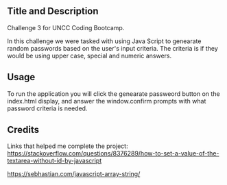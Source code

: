 ## Title and Description
Challenge 3 for UNCC Coding Bootcamp.

In this challenge we were tasked with using Java Script to genearate random passwords based on the user's input criteria. The criteria is if they would be using upper case, special and numeric answers. 


## Usage 


To run the application you will click the genearate passweord button on the index.html display, and answer the window.confirm prompts with what password criteria is needed.


## Credits

Links that helped me complete the project:
https://stackoverflow.com/questions/8376289/how-to-set-a-value-of-the-textarea-without-id-by-javascript

https://sebhastian.com/javascript-array-string/
